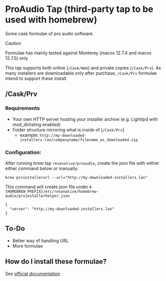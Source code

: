 # ProAudio Tap (third-party tap to be used with homebrew)

Some cask formulae of pro audio software.


> [!CAUTION]
> Formulae has mainly tested against Monterey (macos 12.7.4 and macos 12.7.5) only

This tap supports both online (`/Cask/Web`) and private copies (`/Cask/Prv`).
As many installers are downloadable only after purchase, `/Cask/Prv` formulae intend to support these install.


## /Cask/Prv

### Requirements
* Your own HTTP server hosting your installer archive (e.g. Lighttpd with mod_dirlisting enabled)
* Folder structure mirroring what is inside of [`/Cask/Prv`]
  - example: `http://my-downloaded-installers.lan/companyname/filename_as_downloaded.zip`


### Configuration:
After running brew tap `resonative/proaudio`, create the json file with wither either command below or manually:

```
brew prvinstallerurl --url="http://my-downloaded-installers.lan"
```

This command will create json file under `#{HOMEBREW_PREFIX}/etc/resonative/homebrew-audio/prvinstallerhelper.json`

```
{
  "server": "http://my-downloaded-installers.lan"
}
```

## To-Do

* Better way of handling URL
* More formulae


## How do I install these formulae?

See [official documentation](https://docs.brew.sh/Taps)